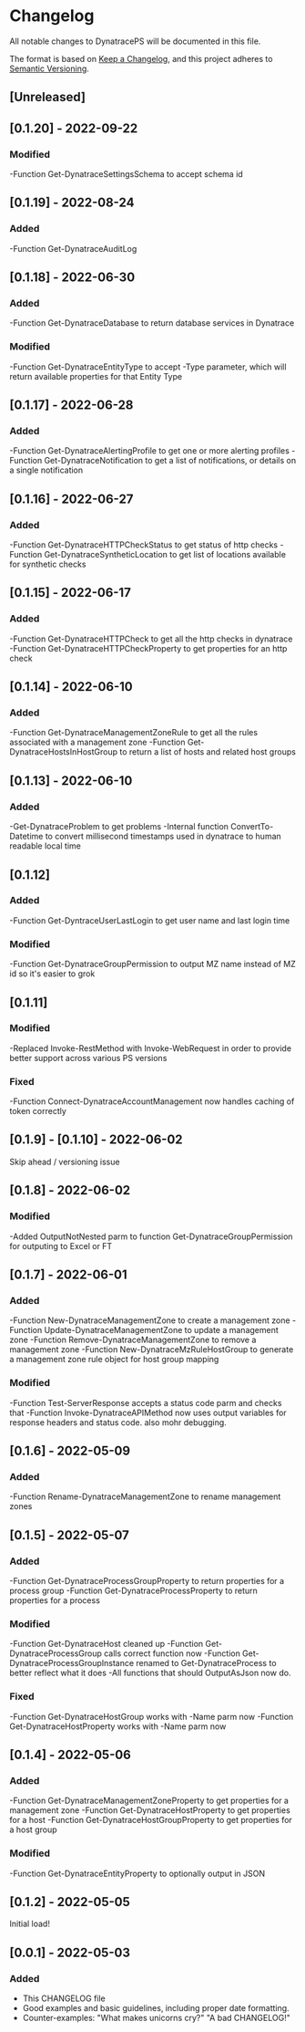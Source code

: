 # Changelog
All notable changes to DynatracePS will be documented in this file.

The format is based on [Keep a Changelog](https://keepachangelog.com/en/1.0.0/),
and this project adheres to [Semantic Versioning](https://semver.org/spec/v2.0.0.html).

## [Unreleased]

## [0.1.20] - 2022-09-22
### Modified
-Function Get-DynatraceSettingsSchema to accept schema id

## [0.1.19] - 2022-08-24
### Added
-Function Get-DynatraceAuditLog

## [0.1.18] - 2022-06-30
### Added
-Function Get-DynatraceDatabase to return database services in Dynatrace
### Modified
-Function Get-DynatraceEntityType to accept -Type parameter, which will return available properties for that Entity Type

## [0.1.17] - 2022-06-28
### Added
-Function Get-DynatraceAlertingProfile to get one or more alerting profiles
-Function Get-DynatraceNotification to get a list of notifications, or details on a single notification

## [0.1.16] - 2022-06-27
### Added
-Function Get-DynatraceHTTPCheckStatus to get status of http checks
-Function Get-DynatraceSyntheticLocation to get list of locations available for synthetic checks

## [0.1.15] - 2022-06-17
### Added
-Function Get-DynatraceHTTPCheck to get all the http checks in dynatrace
-Function Get-DynatraceHTTPCheckProperty to get properties for an http check

## [0.1.14] - 2022-06-10
### Added
-Function Get-DynatraceManagementZoneRule to get all the rules associated with a management zone
-Function Get-DynatraceHostsInHostGroup to return a list of hosts and related host groups

## [0.1.13] - 2022-06-10
### Added
-Get-DynatraceProblem to get problems
-Internal function ConvertTo-Datetime to convert millisecond timestamps used in dynatrace to human readable local time

## [0.1.12]
### Added
-Function Get-DyntraceUserLastLogin to get user name and last login time
### Modified
-Function Get-DynatraceGroupPermission to output MZ name instead of MZ id so it's easier to grok

## [0.1.11]
### Modified
-Replaced Invoke-RestMethod with Invoke-WebRequest in order to provide better support across various PS versions 
### Fixed
-Function Connect-DynatraceAccountManagement now handles caching of token correctly

## [0.1.9] - [0.1.10] - 2022-06-02
Skip ahead / versioning issue

## [0.1.8] - 2022-06-02
### Modified
-Added OutputNotNested parm to function Get-DynatraceGroupPermission for outputing to Excel or FT

## [0.1.7] - 2022-06-01
### Added
-Function New-DynatraceManagementZone to create a management zone
-Function Update-DynatraceManagementZone to update a management zone
-Function Remove-DynatraceManagementZone to remove a management zone
-Function New-DynatraceMzRuleHostGroup to generate a management zone rule object for host group mapping
### Modified
-Function Test-ServerResponse accepts a status code parm and checks that 
-Function Invoke-DynatraceAPIMethod now uses output variables for response headers and status code. also mohr debugging.

## [0.1.6] - 2022-05-09
### Added
-Function Rename-DynatraceManagementZone to rename management zones

## [0.1.5] - 2022-05-07
### Added
-Function Get-DynatraceProcessGroupProperty to return properties for a process group
-Function Get-DynatraceProcessProperty to return properties for a process
### Modified
-Function Get-DynatraceHost cleaned up
-Function Get-DynatraceProcessGroup calls correct function now
-Function Get-DynatraceProcessGroupInstance renamed to Get-DynatraceProcess to better reflect what it does
-All functions that should OutputAsJson now do.
### Fixed
-Function Get-DynatraceHostGroup works with -Name parm now
-Function Get-DynatraceHostProperty works with -Name parm now

## [0.1.4] - 2022-05-06
### Added
-Function Get-DynatraceManagementZoneProperty to get properties for a management zone
-Function Get-DynatraceHostProperty to get properties for a host
-Function Get-DynatraceHostGroupProperty to get properties for a host group
### Modified
-Function Get-DynatraceEntityProperty to optionally output in JSON

## [0.1.2] - 2022-05-05
Initial load!

## [0.0.1] - 2022-05-03
### Added
- This CHANGELOG file
- Good examples and basic guidelines, including proper date formatting.
- Counter-examples: "What makes unicorns cry?" "A bad CHANGELOG!"